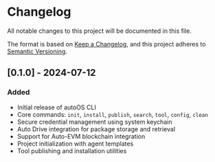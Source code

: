 # Changelog

All notable changes to this project will be documented in this file.

The format is based on [Keep a Changelog](https://keepachangelog.com/en/1.0.0/),
and this project adheres to [Semantic Versioning](https://semver.org/spec/v2.0.0.html).

## [0.1.0] - 2024-07-12

### Added
- Initial release of autoOS CLI
- Core commands: `init`, `install`, `publish`, `search`, `tool`, `config`, `clean`
- Secure credential management using system keychain
- Auto Drive integration for package storage and retrieval
- Support for Auto-EVM blockchain integration
- Project initialization with agent templates
- Tool publishing and installation utilities 